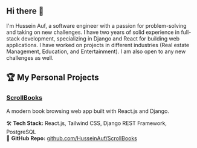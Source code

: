 ## Hi there 👋

I'm Hussein Auf, a software engineer with a passion for problem-solving and taking on new challenges. I have two years of solid experience in full-stack development, specializing in Django and React for building web applications. I have worked on projects in different industries (Real estate Management, Education, and Entertainment). I am also open to any new challenges as well.


## 🏆 My Personal Projects

###  [ScrollBooks](https://github.com/HusseinAuf/ScrollBooks)
A modern book browsing web app built with React.js and Django.

🛠 **Tech Stack:** React.js, Tailwind CSS, Django REST Framework, PostgreSQL  
🔗 **GitHub Repo:** [github.com/HusseinAuf/ScrollBooks](https://github.com/HusseinAuf/ScrollBooks)



<!--
**HusseinAuf/HusseinAuf** is a ✨ _special_ ✨ repository because its `README.md` (this file) appears on your GitHub profile.

Here are some ideas to get you started:

- 🔭 I’m currently working on ...
- 🌱 I’m currently learning ...
- 👯 I’m looking to collaborate on ...
- 🤔 I’m looking for help with ...
- 💬 Ask me about ...
- 📫 How to reach me: ...
- 😄 Pronouns: ...
- ⚡ Fun fact: ...
-->


